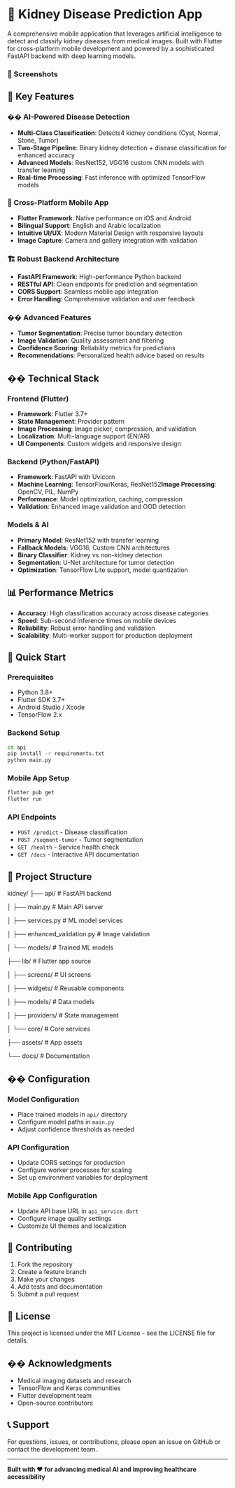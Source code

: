 
# 🏥 Kidney Disease Prediction App

A comprehensive mobile application that leverages artificial intelligence to detect and classify kidney diseases from medical images. Built with Flutter for cross-platform mobile development and powered by a sophisticated FastAPI backend with deep learning models.

### 📸 Screenshots






## 🌟 Key Features

### �� AI-Powered Disease Detection
- **Multi-Class Classification**: Detects4 kidney conditions (Cyst, Normal, Stone, Tumor)
- **Two-Stage Pipeline**: Binary kidney detection + disease classification for enhanced accuracy
- **Advanced Models**: ResNet152, VGG16 custom CNN models with transfer learning
- **Real-time Processing**: Fast inference with optimized TensorFlow models

### 📱 Cross-Platform Mobile App
- **Flutter Framework**: Native performance on iOS and Android
- **Bilingual Support**: English and Arabic localization
- **Intuitive UI/UX**: Modern Material Design with responsive layouts
- **Image Capture**: Camera and gallery integration with validation

### 🏗️ Robust Backend Architecture
- **FastAPI Framework**: High-performance Python backend
- **RESTful API**: Clean endpoints for prediction and segmentation
- **CORS Support**: Seamless mobile app integration
- **Error Handling**: Comprehensive validation and user feedback

### �� Advanced Features
- **Tumor Segmentation**: Precise tumor boundary detection
- **Image Validation**: Quality assessment and filtering
- **Confidence Scoring**: Reliability metrics for predictions
- **Recommendations**: Personalized health advice based on results

## ��️ Technical Stack

### Frontend (Flutter)
- **Framework**: Flutter 3.7+
- **State Management**: Provider pattern
- **Image Processing**: Image picker, compression, and validation
- **Localization**: Multi-language support (EN/AR)
- **UI Components**: Custom widgets and responsive design

### Backend (Python/FastAPI)
- **Framework**: FastAPI with Uvicorn
- **Machine Learning**: TensorFlow/Keras, ResNet152**Image Processing**: OpenCV, PIL, NumPy
- **Performance**: Model optimization, caching, compression
- **Validation**: Enhanced image validation and OOD detection

### Models & AI
- **Primary Model**: ResNet152 with transfer learning
- **Fallback Models**: VGG16, Custom CNN architectures
- **Binary Classifier**: Kidney vs non-kidney detection
- **Segmentation**: U-Net architecture for tumor detection
- **Optimization**: TensorFlow Lite support, model quantization

## 📊 Performance Metrics

- **Accuracy**: High classification accuracy across disease categories
- **Speed**: Sub-second inference times on mobile devices
- **Reliability**: Robust error handling and validation
- **Scalability**: Multi-worker support for production deployment

## 🚀 Quick Start

### Prerequisites
- Python 3.8+
- Flutter SDK 3.7+
- Android Studio / Xcode
- TensorFlow 2.x

### Backend Setup
```bash
cd api
pip install -r requirements.txt
python main.py
```

### Mobile App Setup
```bash
flutter pub get
flutter run
```

### API Endpoints
- `POST /predict` - Disease classification
- `POST /segment-tumor` - Tumor segmentation
- `GET /health` - Service health check
- `GET /docs` - Interactive API documentation

## 📁 Project Structure
kidney/
├── api/ # FastAPI backend 

│ ├── main.py # Main API server

│ ├── services.py # ML model services

│ ├── enhanced_validation.py # Image validation

│ └── models/ # Trained ML models

├── lib/ # Flutter app source

│ ├── screens/ # UI screens

│ ├── widgets/ # Reusable components

│ ├── models/ # Data models

│ ├── providers/ # State management

│ └── core/ # Core services

├── assets/ # App assets

└── docs/ # Documentation


## �� Configuration

### Model Configuration
- Place trained models in `api/` directory
- Configure model paths in `main.py`
- Adjust confidence thresholds as needed

### API Configuration
- Update CORS settings for production
- Configure worker processes for scaling
- Set up environment variables for deployment

### Mobile App Configuration
- Update API base URL in `api_service.dart`
- Configure image quality settings
- Customize UI themes and localization



## 🤝 Contributing

1. Fork the repository
2. Create a feature branch
3. Make your changes
4. Add tests and documentation
5. Submit a pull request

## 📄 License

This project is licensed under the MIT License - see the LICENSE file for details.

## �� Acknowledgments

- Medical imaging datasets and research
- TensorFlow and Keras communities
- Flutter development team
- Open-source contributors

## 📞 Support

For questions, issues, or contributions, please open an issue on GitHub or contact the development team.

---

**Built with ❤️ for advancing medical AI and improving healthcare accessibility**
